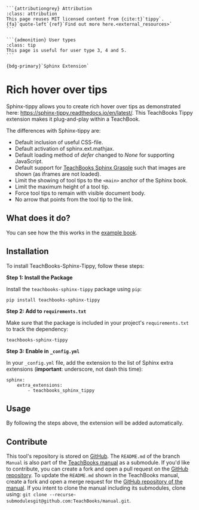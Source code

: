 ````{margin}
```{attributiongrey} Attribution
:class: attribution
This page reuses MIT licensed content from {cite:t}`tippy`. {fa}`quote-left`{ref}`Find out more here.<external_resources>`
```

```{admonition} User types
:class: tip
This page is useful for user type 3, 4 and 5.
```

{bdg-primary}`Sphinx Extension`
````

# Rich hover over tips

Sphinx-tippy allows you to create rich hover over tips as demonstrated here: https://sphinx-tippy.readthedocs.io/en/latest/. This TeachBooks Tippy extension makes it plug-and-play within a TeachBook.

The differences with Sphinx-tippy are:

- Default inclusion of useful CSS-file.
- Default activation of sphinx.ext.mathjax.
- Default loading method of _defer_ changed to _None_ for supporting JavaScript.
- Default support for [TeachBooks Sphinx Grasple](https://github.com/TeachBooks/Sphinx-Grasple-public) such that images are shown (as iframes are not loaded).
- Limit the showing of tool tips to the `<main>` anchor of the Sphinx book.
- Limit the maximum height of a tool tip.
- Force tool tips to remain with visible document body.
- No arrow that points from the tool tip to the link.

## What does it do?

You can see how the this works in the [example book](https://teachbooks.io/TeachBooks-sphinx-tippy-Example).

## Installation
To install TeachBooks-Sphinx-Tippy, follow these steps:

**Step 1: Install the Package**

Install the `teachbooks-sphinx-tippy` package using `pip`:
```
pip install teachbooks-sphinx-tippy
```

**Step 2: Add to `requirements.txt`**

Make sure that the package is included in your project's `requirements.txt` to track the dependency:
```
teachbooks-sphinx-tippy
```

**Step 3: Enable in `_config.yml`**

In your `_config.yml` file, add the extension to the list of Sphinx extra extensions (**important**: underscore, not dash this time):
```
sphinx: 
    extra_extensions:
        - teachbooks_sphinx_tippy
```

## Usage

By following the steps above, the extension will be added automatically.

## Contribute
This tool's repository is stored on [GitHub](https://github.com/TeachBooks/teachbooks-sphinx-tippy). The `README.md` of the branch `Manual` is also part of the [TeachBooks manual](https://teachbooks.io/manual/intro.html) as a submodule. If you'd like to contribute, you can create a fork and open a pull request on the [GitHub repository](https://github.com/TeachBooks/teachbooks-sphinx-tippy). To update the `README.md` shown in the TeachBooks manual, create a fork and open a merge request for the [GitHub repository of the manual](https://github.com/TeachBooks/manual). If you intent to clone the manual including its submodules, clone using: `git clone --recurse-submodulesgit@github.com:TeachBooks/manual.git`.
